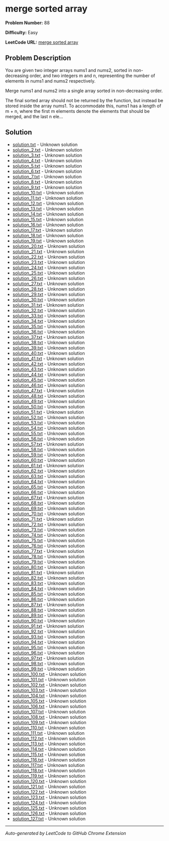 # merge sorted array

**Problem Number:** 88

**Difficulty:** Easy

**LeetCode URL:** [merge sorted array](https://leetcode.com/problems/merge-sorted-array/)

## Problem Description

You are given two integer arrays nums1 and nums2, sorted in non-decreasing order, and two integers m and n, representing the number of elements in nums1 and nums2 respectively.

Merge nums1 and nums2 into a single array sorted in non-decreasing order.

The final sorted array should not be returned by the function, but instead be stored inside the array nums1. To accommodate this, nums1 has a length of m + n, where the first m elements denote the elements that should be merged, and the last n ele...

## Solution

- [solution.txt](solution.txt) - Unknown solution
- [solution_2.txt](solution_2.txt) - Unknown solution
- [solution_3.txt](solution_3.txt) - Unknown solution
- [solution_4.txt](solution_4.txt) - Unknown solution
- [solution_5.txt](solution_5.txt) - Unknown solution
- [solution_6.txt](solution_6.txt) - Unknown solution
- [solution_7.txt](solution_7.txt) - Unknown solution
- [solution_8.txt](solution_8.txt) - Unknown solution
- [solution_9.txt](solution_9.txt) - Unknown solution
- [solution_10.txt](solution_10.txt) - Unknown solution
- [solution_11.txt](solution_11.txt) - Unknown solution
- [solution_12.txt](solution_12.txt) - Unknown solution
- [solution_13.txt](solution_13.txt) - Unknown solution
- [solution_14.txt](solution_14.txt) - Unknown solution
- [solution_15.txt](solution_15.txt) - Unknown solution
- [solution_16.txt](solution_16.txt) - Unknown solution
- [solution_17.txt](solution_17.txt) - Unknown solution
- [solution_18.txt](solution_18.txt) - Unknown solution
- [solution_19.txt](solution_19.txt) - Unknown solution
- [solution_20.txt](solution_20.txt) - Unknown solution
- [solution_21.txt](solution_21.txt) - Unknown solution
- [solution_22.txt](solution_22.txt) - Unknown solution
- [solution_23.txt](solution_23.txt) - Unknown solution
- [solution_24.txt](solution_24.txt) - Unknown solution
- [solution_25.txt](solution_25.txt) - Unknown solution
- [solution_26.txt](solution_26.txt) - Unknown solution
- [solution_27.txt](solution_27.txt) - Unknown solution
- [solution_28.txt](solution_28.txt) - Unknown solution
- [solution_29.txt](solution_29.txt) - Unknown solution
- [solution_30.txt](solution_30.txt) - Unknown solution
- [solution_31.txt](solution_31.txt) - Unknown solution
- [solution_32.txt](solution_32.txt) - Unknown solution
- [solution_33.txt](solution_33.txt) - Unknown solution
- [solution_34.txt](solution_34.txt) - Unknown solution
- [solution_35.txt](solution_35.txt) - Unknown solution
- [solution_36.txt](solution_36.txt) - Unknown solution
- [solution_37.txt](solution_37.txt) - Unknown solution
- [solution_38.txt](solution_38.txt) - Unknown solution
- [solution_39.txt](solution_39.txt) - Unknown solution
- [solution_40.txt](solution_40.txt) - Unknown solution
- [solution_41.txt](solution_41.txt) - Unknown solution
- [solution_42.txt](solution_42.txt) - Unknown solution
- [solution_43.txt](solution_43.txt) - Unknown solution
- [solution_44.txt](solution_44.txt) - Unknown solution
- [solution_45.txt](solution_45.txt) - Unknown solution
- [solution_46.txt](solution_46.txt) - Unknown solution
- [solution_47.txt](solution_47.txt) - Unknown solution
- [solution_48.txt](solution_48.txt) - Unknown solution
- [solution_49.txt](solution_49.txt) - Unknown solution
- [solution_50.txt](solution_50.txt) - Unknown solution
- [solution_51.txt](solution_51.txt) - Unknown solution
- [solution_52.txt](solution_52.txt) - Unknown solution
- [solution_53.txt](solution_53.txt) - Unknown solution
- [solution_54.txt](solution_54.txt) - Unknown solution
- [solution_55.txt](solution_55.txt) - Unknown solution
- [solution_56.txt](solution_56.txt) - Unknown solution
- [solution_57.txt](solution_57.txt) - Unknown solution
- [solution_58.txt](solution_58.txt) - Unknown solution
- [solution_59.txt](solution_59.txt) - Unknown solution
- [solution_60.txt](solution_60.txt) - Unknown solution
- [solution_61.txt](solution_61.txt) - Unknown solution
- [solution_62.txt](solution_62.txt) - Unknown solution
- [solution_63.txt](solution_63.txt) - Unknown solution
- [solution_64.txt](solution_64.txt) - Unknown solution
- [solution_65.txt](solution_65.txt) - Unknown solution
- [solution_66.txt](solution_66.txt) - Unknown solution
- [solution_67.txt](solution_67.txt) - Unknown solution
- [solution_68.txt](solution_68.txt) - Unknown solution
- [solution_69.txt](solution_69.txt) - Unknown solution
- [solution_70.txt](solution_70.txt) - Unknown solution
- [solution_71.txt](solution_71.txt) - Unknown solution
- [solution_72.txt](solution_72.txt) - Unknown solution
- [solution_73.txt](solution_73.txt) - Unknown solution
- [solution_74.txt](solution_74.txt) - Unknown solution
- [solution_75.txt](solution_75.txt) - Unknown solution
- [solution_76.txt](solution_76.txt) - Unknown solution
- [solution_77.txt](solution_77.txt) - Unknown solution
- [solution_78.txt](solution_78.txt) - Unknown solution
- [solution_79.txt](solution_79.txt) - Unknown solution
- [solution_80.txt](solution_80.txt) - Unknown solution
- [solution_81.txt](solution_81.txt) - Unknown solution
- [solution_82.txt](solution_82.txt) - Unknown solution
- [solution_83.txt](solution_83.txt) - Unknown solution
- [solution_84.txt](solution_84.txt) - Unknown solution
- [solution_85.txt](solution_85.txt) - Unknown solution
- [solution_86.txt](solution_86.txt) - Unknown solution
- [solution_87.txt](solution_87.txt) - Unknown solution
- [solution_88.txt](solution_88.txt) - Unknown solution
- [solution_89.txt](solution_89.txt) - Unknown solution
- [solution_90.txt](solution_90.txt) - Unknown solution
- [solution_91.txt](solution_91.txt) - Unknown solution
- [solution_92.txt](solution_92.txt) - Unknown solution
- [solution_93.txt](solution_93.txt) - Unknown solution
- [solution_94.txt](solution_94.txt) - Unknown solution
- [solution_95.txt](solution_95.txt) - Unknown solution
- [solution_96.txt](solution_96.txt) - Unknown solution
- [solution_97.txt](solution_97.txt) - Unknown solution
- [solution_98.txt](solution_98.txt) - Unknown solution
- [solution_99.txt](solution_99.txt) - Unknown solution
- [solution_100.txt](solution_100.txt) - Unknown solution
- [solution_101.txt](solution_101.txt) - Unknown solution
- [solution_102.txt](solution_102.txt) - Unknown solution
- [solution_103.txt](solution_103.txt) - Unknown solution
- [solution_104.txt](solution_104.txt) - Unknown solution
- [solution_105.txt](solution_105.txt) - Unknown solution
- [solution_106.txt](solution_106.txt) - Unknown solution
- [solution_107.txt](solution_107.txt) - Unknown solution
- [solution_108.txt](solution_108.txt) - Unknown solution
- [solution_109.txt](solution_109.txt) - Unknown solution
- [solution_110.txt](solution_110.txt) - Unknown solution
- [solution_111.txt](solution_111.txt) - Unknown solution
- [solution_112.txt](solution_112.txt) - Unknown solution
- [solution_113.txt](solution_113.txt) - Unknown solution
- [solution_114.txt](solution_114.txt) - Unknown solution
- [solution_115.txt](solution_115.txt) - Unknown solution
- [solution_116.txt](solution_116.txt) - Unknown solution
- [solution_117.txt](solution_117.txt) - Unknown solution
- [solution_118.txt](solution_118.txt) - Unknown solution
- [solution_119.txt](solution_119.txt) - Unknown solution
- [solution_120.txt](solution_120.txt) - Unknown solution
- [solution_121.txt](solution_121.txt) - Unknown solution
- [solution_122.txt](solution_122.txt) - Unknown solution
- [solution_123.txt](solution_123.txt) - Unknown solution
- [solution_124.txt](solution_124.txt) - Unknown solution
- [solution_125.txt](solution_125.txt) - Unknown solution
- [solution_126.txt](solution_126.txt) - Unknown solution
- [solution_127.txt](solution_127.txt) - Unknown solution

---

*Auto-generated by LeetCode to GitHub Chrome Extension*